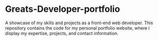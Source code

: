 # Greats-Developer-portfolio
A showcase of my skills and projects as a front-end web developer. This repository contains the code for my personal portfolio website, where I display my expertise, projects, and contact information.
